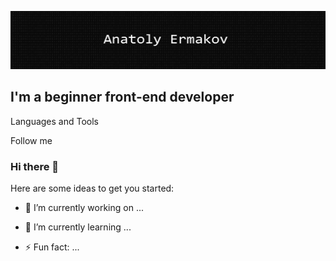![Header](https://github.com/AnatolyErmak/AnatolyErmak/blob/master/assets/githubmd.png)

## I'm a beginner front-end developer

Languages and Tools

Follow me













### Hi there 👋


Here are some ideas to get you started:

- 🔭 I’m currently working on ...
- 🌱 I’m currently learning ...


- ⚡ Fun fact: ...

